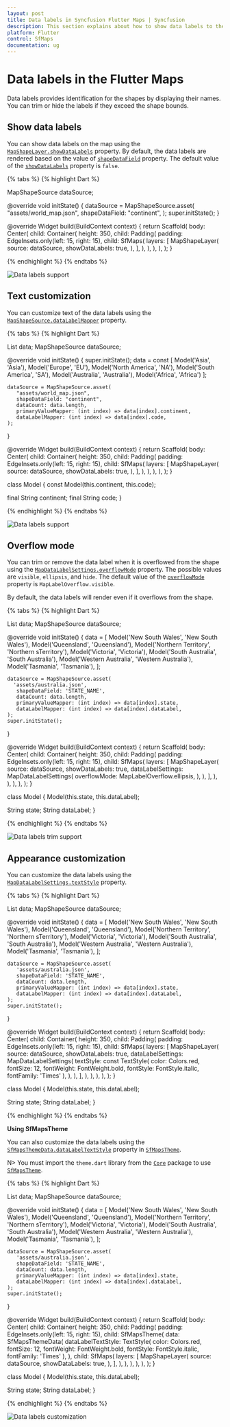 ```yaml
---
layout: post
title: Data labels in Syncfusion Flutter Maps | Syncfusion
description: This section explains about how to show data labels to the shapes and customize its appearance in the Flutter maps.
platform: Flutter
control: SfMaps
documentation: ug
---
```


# Data labels in the Flutter Maps

Data labels provides identification for the shapes by displaying their names. You can trim or hide the labels if they exceed the shape bounds.

## Show data labels

You can show data labels on the map using the [`MapShapeLayer.showDataLabels`](https://pub.dev/documentation/syncfusion_flutter_maps/latest/maps/MapShapeLayer/showDataLabels.html) property. By default, the data labels are rendered based on the value of [`shapeDataField`](https://pub.dev/documentation/syncfusion_flutter_maps/latest/maps/MapShapeSource/shapeDataField.html) property. The default value of the [`showDataLabels`](https://pub.dev/documentation/syncfusion_flutter_maps/latest/maps/MapShapeLayer/showDataLabels.html) property is `false`.

{% tabs %}
{% highlight Dart %}

MapShapeSource dataSource;

@override
void initState() {
   dataSource = MapShapeSource.asset(
     "assets/world_map.json",
      shapeDataField: "continent",
   );
   super.initState();
}

@override
Widget build(BuildContext context) {
  return Scaffold(
    body: Center(
      child: Container(
        height: 350,
        child: Padding(
          padding: EdgeInsets.only(left: 15, right: 15),
          child: SfMaps(
            layers: [
              MapShapeLayer(
                source: dataSource,
                showDataLabels: true,
              ),
            ],
          ),
        ),
      ),
    ),
  );
}

{% endhighlight %}
{% endtabs %}

![Data labels support](images/data-labels/default-data-labels.png)

## Text customization

You can customize text of the data labels using the [`MapShapeSource.dataLabelMapper`](https://pub.dev/documentation/syncfusion_flutter_maps/latest/maps/MapShapeSource/dataLabelMapper.html) property.

{% tabs %}
{% highlight Dart %}

List<Model> data;
MapShapeSource dataSource;

@override
void initState() {
    super.initState();
    data = const <Model>[
      Model('Asia', 'Asia'),
      Model('Europe', 'EU'),
      Model('North America', 'NA'),
      Model('South America', 'SA'),
      Model('Australia', 'Australia'),
      Model('Africa', 'Africa')
    ];

    dataSource = MapShapeSource.asset(
       "assets/world_map.json",
       shapeDataField: "continent",
       dataCount: data.length,
       primaryValueMapper: (int index) => data[index].continent,
       dataLabelMapper: (int index) => data[index].code,
    );
}

@override
Widget build(BuildContext context) {
    return Scaffold(
      body: Center(
        child: Container(
          height: 350,
          child: Padding(
            padding: EdgeInsets.only(left: 15, right: 15),
            child: SfMaps(
              layers: [
                MapShapeLayer(
                  source: dataSource,
                  showDataLabels: true,
                ),
              ],
            ),
          ),
        ),
      ),
   );
}

class Model {
  const Model(this.continent, this.code);

  final String continent;
  final String code;
}

{% endhighlight %}
{% endtabs %}

![Data labels support](images/data-labels/data-labels-customization.png)

## Overflow mode

You can trim or remove the data label when it is overflowed from the shape using the [`MapDataLabelSettings.overflowMode`](https://pub.dev/documentation/syncfusion_flutter_maps/latest/maps/MapDataLabelSettings/overflowMode.html) property. The possible values are `visible`, `ellipsis`, and `hide`. The default value of the [`overflowMode`](https://pub.dev/documentation/syncfusion_flutter_maps/latest/maps/MapDataLabelSettings/overflowMode.html) property is `MapLabelOverflow.visible`.

By default, the data labels will render even if it overflows from the shape. 

{% tabs %}
{% highlight Dart %}

List<Model> data;
MapShapeSource dataSource;

@override
void initState() {
    data = <Model>[
      Model('New South Wales', 'New South Wales'),
      Model('Queensland', 'Queensland'),
      Model('Northern Territory', 'Northern sTerritory'),
      Model('Victoria', 'Victoria'),
      Model('South Australia', 'South Australia'),
      Model('Western Australia', 'Western Australia'),
      Model('Tasmania', 'Tasmania'),
    ];

    dataSource = MapShapeSource.asset(
      'assets/australia.json',
       shapeDataField: 'STATE_NAME',
       dataCount: data.length,
       primaryValueMapper: (int index) => data[index].state,
       dataLabelMapper: (int index) => data[index].dataLabel,
    );
    super.initState();
}

@override
Widget build(BuildContext context) {
    return Scaffold(
      body: Center(
        child: Container(
          height: 350,
          child: Padding(
            padding: EdgeInsets.only(left: 15, right: 15),
            child: SfMaps(
              layers: [
                MapShapeLayer(
                  source: dataSource,
                  showDataLabels: true,
                  dataLabelSettings: MapDataLabelSettings(
                    overflowMode: MapLabelOverflow.ellipsis,
                  ),
                ),
              ],
            ),
          ),
        ),
      ),
   );
}

class Model {
  Model(this.state, this.dataLabel);

  String state;
  String dataLabel;
}

{% endhighlight %}
{% endtabs %}

![Data labels trim support](images/data-labels/data-labels-overflow-mode.png)

## Appearance customization

You can customize the data labels using the [`MapDataLabelSettings.textStyle`](https://pub.dev/documentation/syncfusion_flutter_maps/latest/maps/MapDataLabelSettings/textStyle.html) property.

{% tabs %}
{% highlight Dart %}

List<Model> data;
MapShapeSource dataSource;

@override
void initState() {
    data = <Model>[
      Model('New South Wales', 'New South Wales'),
      Model('Queensland', 'Queensland'),
      Model('Northern Territory', 'Northern sTerritory'),
      Model('Victoria', 'Victoria'),
      Model('South Australia', 'South Australia'),
      Model('Western Australia', 'Western Australia'),
      Model('Tasmania', 'Tasmania'),
    ];

    dataSource = MapShapeSource.asset(
       'assets/australia.json',
       shapeDataField: 'STATE_NAME',
       dataCount: data.length,
       primaryValueMapper: (int index) => data[index].state,
       dataLabelMapper: (int index) => data[index].dataLabel,
    );
    super.initState();
}

@override
Widget build(BuildContext context) {
    return Scaffold(
      body: Center(
        child: Container(
          height: 350,
          child: Padding(
            padding: EdgeInsets.only(left: 15, right: 15),
            child: SfMaps(
              layers: [
                MapShapeLayer(
                  source: dataSource,
                  showDataLabels: true,
                  dataLabelSettings: MapDataLabelSettings(
                    textStyle: const TextStyle(
                        color: Colors.red,
                        fontSize: 12,
                        fontWeight: FontWeight.bold,
                        fontStyle: FontStyle.italic,
                        fontFamily: 'Times'
                    ),
                  ),
                ),
              ],
            ),
          ),
        ),
      ),
   );
}

class Model {
  Model(this.state, this.dataLabel);

  String state;
  String dataLabel;
}

{% endhighlight %}
{% endtabs %}

<b>Using SfMapsTheme</b>

You can also customize the data labels using the [`SfMapsThemeData.dataLabelTextStyle`](https://pub.dev/documentation/syncfusion_flutter_core/latest/theme/SfMapsThemeData/dataLabelTextStyle.html) property in [`SfMapsTheme`](https://pub.dev/documentation/syncfusion_flutter_core/latest/theme/SfMapsTheme-class.html).

N> You must import the `theme.dart` library from the [`Core`](https://pub.dev/packages/syncfusion_flutter_core) package to use [`SfMapsTheme`](https://pub.dev/documentation/syncfusion_flutter_core/latest/theme/SfMapsTheme-class.html).

{% tabs %}
{% highlight Dart %}

List<Model> data;
MapShapeSource dataSource;

@override
void initState() {
    data = <Model>[
      Model('New South Wales', 'New South Wales'),
      Model('Queensland', 'Queensland'),
      Model('Northern Territory', 'Northern sTerritory'),
      Model('Victoria', 'Victoria'),
      Model('South Australia', 'South Australia'),
      Model('Western Australia', 'Western Australia'),
      Model('Tasmania', 'Tasmania'),
    ];

    dataSource = MapShapeSource.asset(
       'assets/australia.json',
       shapeDataField: 'STATE_NAME',
       dataCount: data.length,
       primaryValueMapper: (int index) => data[index].state,
       dataLabelMapper: (int index) => data[index].dataLabel,
    );
    super.initState();
}

@override
Widget build(BuildContext context) {
    return Scaffold(
      body: Center(
        child: Container(
          height: 350,
          child: Padding(
            padding: EdgeInsets.only(left: 15, right: 15),
            child: SfMapsTheme(
              data: SfMapsThemeData(
                dataLabelTextStyle: TextStyle(
                    color: Colors.red,
                    fontSize: 12,
                    fontWeight: FontWeight.bold,
                    fontStyle: FontStyle.italic,
                    fontFamily: 'Times'
                ),
              ),
              child: SfMaps(
                layers: [
                  MapShapeLayer(
                    source: dataSource,
                    showDataLabels: true,
                  ),
                ],
              ),
            ),
          ),
        ),
      ),
   );
}

class Model {
   Model(this.state, this.dataLabel);

   String state;
   String dataLabel;
}

{% endhighlight %}
{% endtabs %}

![Data labels customization](images/data-labels/data-labels-appearance-customization.png)
